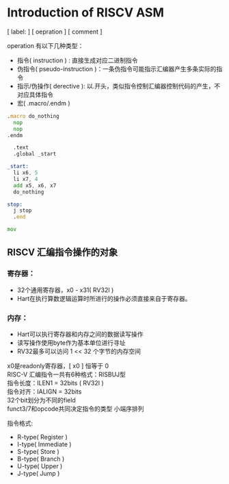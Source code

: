 # Introduction of RISCV ASM
[ label: ] [ oepration ] [ comment ]

operation 有以下几种类型：
- 指令( instruction ) : 直接生成对应二进制指令
- 伪指令( pseudo-instruction )：一条伪指令可能指示汇编器产生多条实际的指令
- 指示/伪操作( derective ): 以.开头，类似指令控制汇编器控制代码的产生，不对应具体指令
- 宏( .macro/.endm )
```asm
.macro do_nothing
  nop
  nop
.endm

  .text
  .global _start

_start:
  li x6, 5
  li x7, 4
  add x5, x6, x7
  do_nothing

stop:
  j stop
  .end

mov

```

## RISCV 汇编指令操作的对象
### 寄存器：
- 32个通用寄存器，x0 - x31( RV32I ) 
- Hart在执行算数逻辑运算时所进行的操作必须直接来自于寄存器。
### 内存：
- Hart可以执行寄存器和内存之间的数据读写操作
- 读写操作使用byte作为基本单位进行寻址
- RV32最多可以访问 1 << 32 个字节的内存空间

x0是readonly寄存器，[ x0 ] 恒等于 0  
RISC-V 汇编指令一共有6种格式：RISBUJ型  
指令长度：ILEN1 = 32bits ( RV32I )  
指令对齐：IALIGN = 32bits   
32个bit划分为不同的field  
funct3/7和opcode共同决定指令的类型
小端序排列  

指令格式:
- R-type( Register )
- I-type( Immediate )
- S-type( Store )
- B-type( Branch )
- U-type( Upper )
- J-type( Jump )